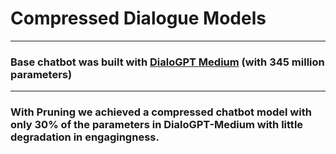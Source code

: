 # Compressed Dialogue Models
---
### Base chatbot was built with [DialoGPT Medium](https://www.microsoft.com/en-us/research/project/large-scale-pretraining-for-response-generation/) (with 345 million parameters) 
---
### With Pruning we achieved a compressed chatbot model with only 30% of the parameters in DialoGPT-Medium with little degradation in engagingness.
